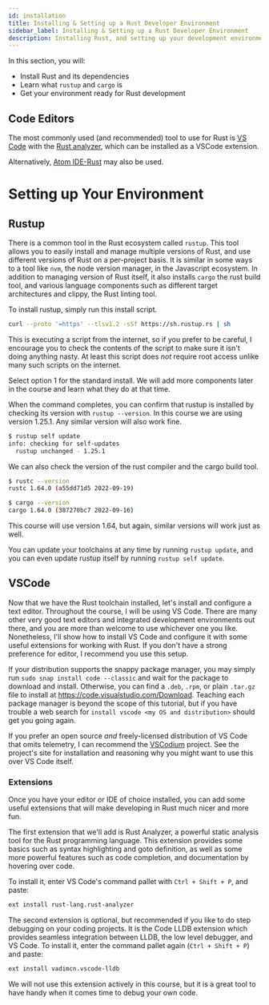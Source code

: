 ```yaml
---
id: installation
title: Installing & Setting up a Rust Developer Environment
sidebar_label: Installing & Setting up a Rust Developer Environment
description: Installing Rust, and setting up your development environment.
---
```


In this section, you will: 

- Install Rust and its dependencies
- Learn what `rustup` and `cargo` is
- Get your environment ready for Rust development

## Code Editors

The most commonly used (and recommended) tool to use for Rust is [VS Code](https://code.visualstudio.com/) with the [Rust analyzer](https://rust-analyzer.github.io/), which can be installed as a VSCode extension.

Alternatively, [Atom IDE-Rust](https://atom.io/packages/ide-rust) may also be used.

# Setting up Your Environment

## Rustup

There is a common tool in the Rust ecosystem called `rustup`. This tool allows you to easily install and manage multiple versions of Rust, and use different versions of Rust on a per-project basis. It is similar in some ways to a tool like `nvm`, the node version manager, in the Javascript ecosystem. In addition to managing version of Rust itself, it also installs `cargo` the rust build tool, and various language components such as different target architectures and clippy, the Rust linting tool.

To install rustup, simply run this install script.

```bash
curl --proto '=https' --tlsv1.2 -sSf https://sh.rustup.rs | sh
```

This is executing a script from the internet, so if you prefer to be careful, I encourage you to check the contents of the script to make sure it isn't doing anything nasty. At least this script does _not_ require root access unlike many such scripts on the internet.

Select option 1 for the standard install. We will add more components later in the course and learn what they do at that time.

When the command completes, you can confirm that rustup is installed by checking its version with `rustup --version`. In this course we are using version 1.25.1. Any similar version will also work fine.

```bash
$ rustup self update
info: checking for self-updates
  rustup unchanged - 1.25.1
```

We can also check the version of the rust compiler and the cargo build tool.

```bash
$ rustc --version
rustc 1.64.0 (a55dd71d5 2022-09-19)

$ cargo --version
cargo 1.64.0 (387270bc7 2022-09-16)

```

This course will use version 1.64, but again, similar versions will work just as well.

You can update your toolchains at any time by running `rustup update`, and you can even update rustup itself by running `rustup self update`.

## VSCode

Now that we have the Rust toolchain installed, let's install and configure a text editor. Throughout the course, I will be using VS Code. There are many other very good text editors and integrated development environments out there, and you are more than welcome to use whichever one you like. Nonetheless, I'll show how to install VS Code and configure it with some useful extensions for working with Rust. If you don't have a strong preference for editor, I recommend you use this setup.

If your distribution supports the snappy package manager, you may simply run `sudo snap install code --classic` and wait for the package to download and install. Otherwise, you can find a `.deb`, `.rpm`, or plain `.tar.gz` file to install at https://code.visualstudio.com/Download. Teaching each package manager is beyond the scope of this tutorial, but if you have trouble a web search for `install vscode <my OS and distribution>` should get you going again.

If you prefer an open source _and_ freely-licensed distribution of VS Code that omits telemetry, I can recommend the [VSCodium](https://vscodium.com/) project. See the project's site for installation and reasoning why you might want to use this over VS Code itself.

### Extensions

Once you have your editor or IDE of choice installed, you can add some useful extensions that will make developing in Rust much nicer and more fun.

The first extension that we'll add is Rust Analyzer, a powerful static analysis tool for the Rust programming language. This extension provides some basics such as syntax highlighting and goto definition, as well as some more powerful features such as code completion, and documentation by hovering over code.

To install it, enter VS Code's command pallet with `Ctrl + Shift + P`, and paste:

```bash
ext install rust-lang.rust-analyzer
```

The second extension is optional, but recommended if you like to do step debugging on your coding projects. It is the Code LLDB extension which provides seamless integration between LLDB, the low level debugger, and VS Code. To install it, enter the command pallet again (`Ctrl + Shift + P`) and paste:

```bash
ext install vadimcn.vscode-lldb
```

We will not use this extension actively in this course, but it is a great tool to have handy when it comes time to debug your own code.